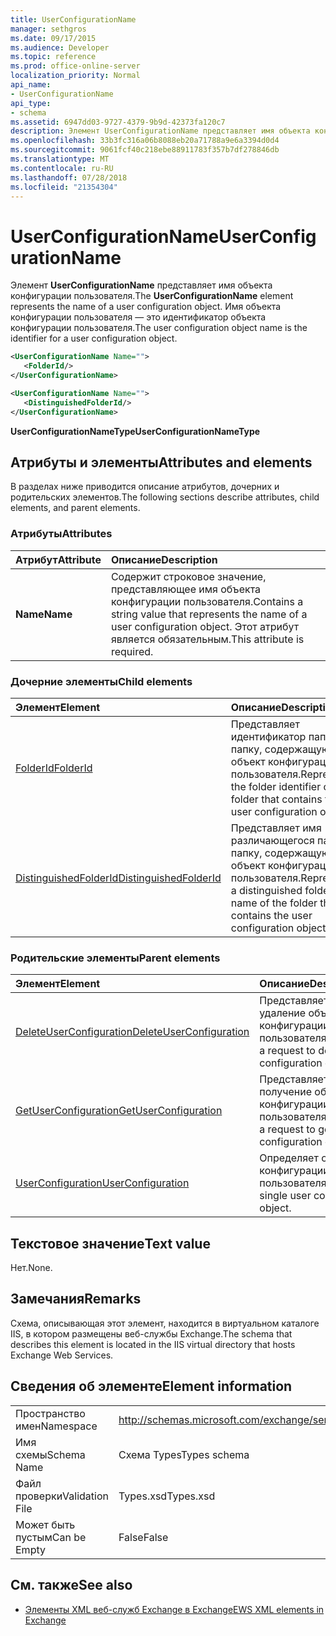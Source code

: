 ```yaml
---
title: UserConfigurationName
manager: sethgros
ms.date: 09/17/2015
ms.audience: Developer
ms.topic: reference
ms.prod: office-online-server
localization_priority: Normal
api_name:
- UserConfigurationName
api_type:
- schema
ms.assetid: 6947dd03-9727-4379-9b9d-42373fa120c7
description: Элемент UserConfigurationName представляет имя объекта конфигурации пользователя. Имя объекта конфигурации пользователя — это идентификатор объекта конфигурации пользователя.
ms.openlocfilehash: 33b3fc316a06b8088eb20a71788a9e6a3394d0d4
ms.sourcegitcommit: 9061fcf40c218ebe88911783f357b7df278846db
ms.translationtype: MT
ms.contentlocale: ru-RU
ms.lasthandoff: 07/28/2018
ms.locfileid: "21354304"
---
```

# <a name="userconfigurationname"></a><span data-ttu-id="d5d21-104">UserConfigurationName</span><span class="sxs-lookup"><span data-stu-id="d5d21-104">UserConfigurationName</span></span>

<span data-ttu-id="d5d21-105">Элемент **UserConfigurationName** представляет имя объекта конфигурации пользователя.</span><span class="sxs-lookup"><span data-stu-id="d5d21-105">The **UserConfigurationName** element represents the name of a user configuration object.</span></span> <span data-ttu-id="d5d21-106">Имя объекта конфигурации пользователя — это идентификатор объекта конфигурации пользователя.</span><span class="sxs-lookup"><span data-stu-id="d5d21-106">The user configuration object name is the identifier for a user configuration object.</span></span> 
  
```XML
<UserConfigurationName Name="">
   <FolderId/>
</UserConfigurationName>
```

```XML
<UserConfigurationName Name="">
   <DistinguishedFolderId/> 
</UserConfigurationName>
```

<span data-ttu-id="d5d21-107">**UserConfigurationNameType**</span><span class="sxs-lookup"><span data-stu-id="d5d21-107">**UserConfigurationNameType**</span></span>

## <a name="attributes-and-elements"></a><span data-ttu-id="d5d21-108">Атрибуты и элементы</span><span class="sxs-lookup"><span data-stu-id="d5d21-108">Attributes and elements</span></span>

<span data-ttu-id="d5d21-109">В разделах ниже приводится описание атрибутов, дочерних и родительских элементов.</span><span class="sxs-lookup"><span data-stu-id="d5d21-109">The following sections describe attributes, child elements, and parent elements.</span></span>
  
### <a name="attributes"></a><span data-ttu-id="d5d21-110">Атрибуты</span><span class="sxs-lookup"><span data-stu-id="d5d21-110">Attributes</span></span>

|<span data-ttu-id="d5d21-111">**Атрибут**</span><span class="sxs-lookup"><span data-stu-id="d5d21-111">**Attribute**</span></span>|<span data-ttu-id="d5d21-112">**Описание**</span><span class="sxs-lookup"><span data-stu-id="d5d21-112">**Description**</span></span>|
|:-----|:-----|
|<span data-ttu-id="d5d21-113">**Name**</span><span class="sxs-lookup"><span data-stu-id="d5d21-113">**Name**</span></span> <br/> |<span data-ttu-id="d5d21-114">Содержит строковое значение, представляющее имя объекта конфигурации пользователя.</span><span class="sxs-lookup"><span data-stu-id="d5d21-114">Contains a string value that represents the name of a user configuration object.</span></span> <span data-ttu-id="d5d21-115">Этот атрибут является обязательным.</span><span class="sxs-lookup"><span data-stu-id="d5d21-115">This attribute is required.</span></span>  <br/> |
   
### <a name="child-elements"></a><span data-ttu-id="d5d21-116">Дочерние элементы</span><span class="sxs-lookup"><span data-stu-id="d5d21-116">Child elements</span></span>

|<span data-ttu-id="d5d21-117">**Элемент**</span><span class="sxs-lookup"><span data-stu-id="d5d21-117">**Element**</span></span>|<span data-ttu-id="d5d21-118">**Описание**</span><span class="sxs-lookup"><span data-stu-id="d5d21-118">**Description**</span></span>|
|:-----|:-----|
|[<span data-ttu-id="d5d21-119">FolderId</span><span class="sxs-lookup"><span data-stu-id="d5d21-119">FolderId</span></span>](folderid.md) <br/> |<span data-ttu-id="d5d21-120">Представляет идентификатор папки папку, содержащую объект конфигурации пользователя.</span><span class="sxs-lookup"><span data-stu-id="d5d21-120">Represents the folder identifier of the folder that contains the user configuration object.</span></span>  <br/> |
|[<span data-ttu-id="d5d21-121">DistinguishedFolderId</span><span class="sxs-lookup"><span data-stu-id="d5d21-121">DistinguishedFolderId</span></span>](distinguishedfolderid.md) <br/> |<span data-ttu-id="d5d21-122">Представляет имя различающегося папки папку, содержащую объект конфигурации пользователя.</span><span class="sxs-lookup"><span data-stu-id="d5d21-122">Represents a distinguished folder name of the folder that contains the user configuration object.</span></span>  <br/> |
   
### <a name="parent-elements"></a><span data-ttu-id="d5d21-123">Родительские элементы</span><span class="sxs-lookup"><span data-stu-id="d5d21-123">Parent elements</span></span>

|<span data-ttu-id="d5d21-124">**Элемент**</span><span class="sxs-lookup"><span data-stu-id="d5d21-124">**Element**</span></span>|<span data-ttu-id="d5d21-125">**Описание**</span><span class="sxs-lookup"><span data-stu-id="d5d21-125">**Description**</span></span>|
|:-----|:-----|
|[<span data-ttu-id="d5d21-126">DeleteUserConfiguration</span><span class="sxs-lookup"><span data-stu-id="d5d21-126">DeleteUserConfiguration</span></span>](deleteuserconfiguration.md) <br/> |<span data-ttu-id="d5d21-127">Представляет запрос на удаление объекта конфигурации пользователя.</span><span class="sxs-lookup"><span data-stu-id="d5d21-127">Represents a request to delete a user configuration object.</span></span>  <br/> |
|[<span data-ttu-id="d5d21-128">GetUserConfiguration</span><span class="sxs-lookup"><span data-stu-id="d5d21-128">GetUserConfiguration</span></span>](getuserconfiguration.md) <br/> |<span data-ttu-id="d5d21-129">Представляет запрос на получение объекта конфигурации пользователя.</span><span class="sxs-lookup"><span data-stu-id="d5d21-129">Represents a request to get a user configuration object.</span></span>  <br/> |
|[<span data-ttu-id="d5d21-130">UserConfiguration</span><span class="sxs-lookup"><span data-stu-id="d5d21-130">UserConfiguration</span></span>](userconfiguration.md) <br/> |<span data-ttu-id="d5d21-131">Определяет объект конфигурации одного пользователя.</span><span class="sxs-lookup"><span data-stu-id="d5d21-131">Defines a single user configuration object.</span></span>  <br/> |
   
## <a name="text-value"></a><span data-ttu-id="d5d21-132">Текстовое значение</span><span class="sxs-lookup"><span data-stu-id="d5d21-132">Text value</span></span>

<span data-ttu-id="d5d21-133">Нет.</span><span class="sxs-lookup"><span data-stu-id="d5d21-133">None.</span></span>
  
## <a name="remarks"></a><span data-ttu-id="d5d21-134">Замечания</span><span class="sxs-lookup"><span data-stu-id="d5d21-134">Remarks</span></span>

<span data-ttu-id="d5d21-135">Схема, описывающая этот элемент, находится в виртуальном каталоге IIS, в котором размещены веб-службы Exchange.</span><span class="sxs-lookup"><span data-stu-id="d5d21-135">The schema that describes this element is located in the IIS virtual directory that hosts Exchange Web Services.</span></span>
  
## <a name="element-information"></a><span data-ttu-id="d5d21-136">Сведения об элементе</span><span class="sxs-lookup"><span data-stu-id="d5d21-136">Element information</span></span>

|||
|:-----|:-----|
|<span data-ttu-id="d5d21-137">Пространство имен</span><span class="sxs-lookup"><span data-stu-id="d5d21-137">Namespace</span></span>  <br/> |http://schemas.microsoft.com/exchange/services/2006/types  <br/> |
|<span data-ttu-id="d5d21-138">Имя схемы</span><span class="sxs-lookup"><span data-stu-id="d5d21-138">Schema Name</span></span>  <br/> |<span data-ttu-id="d5d21-139">Схема Types</span><span class="sxs-lookup"><span data-stu-id="d5d21-139">Types schema</span></span>  <br/> |
|<span data-ttu-id="d5d21-140">Файл проверки</span><span class="sxs-lookup"><span data-stu-id="d5d21-140">Validation File</span></span>  <br/> |<span data-ttu-id="d5d21-141">Types.xsd</span><span class="sxs-lookup"><span data-stu-id="d5d21-141">Types.xsd</span></span>  <br/> |
|<span data-ttu-id="d5d21-142">Может быть пустым</span><span class="sxs-lookup"><span data-stu-id="d5d21-142">Can be Empty</span></span>  <br/> |<span data-ttu-id="d5d21-143">False</span><span class="sxs-lookup"><span data-stu-id="d5d21-143">False</span></span>  <br/> |
   
## <a name="see-also"></a><span data-ttu-id="d5d21-144">См. также</span><span class="sxs-lookup"><span data-stu-id="d5d21-144">See also</span></span>

- [<span data-ttu-id="d5d21-145">Элементы XML веб-служб Exchange в Exchange</span><span class="sxs-lookup"><span data-stu-id="d5d21-145">EWS XML elements in Exchange</span></span>](ews-xml-elements-in-exchange.md)

